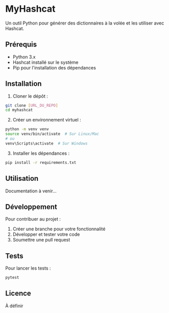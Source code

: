 # MyHashcat

Un outil Python pour générer des dictionnaires à la volée et les utiliser avec Hashcat.

## Prérequis

- Python 3.x
- Hashcat installé sur le système
- Pip pour l'installation des dépendances

## Installation

1. Cloner le dépôt :
```bash
git clone [URL_DU_REPO]
cd myhashcat
```

2. Créer un environnement virtuel :
```bash
python -m venv venv
source venv/bin/activate  # Sur Linux/Mac
# ou
venv\Scripts\activate  # Sur Windows
```

3. Installer les dépendances :
```bash
pip install -r requirements.txt
```

## Utilisation

Documentation à venir...

## Développement

Pour contribuer au projet :

1. Créer une branche pour votre fonctionnalité
2. Développer et tester votre code
3. Soumettre une pull request

## Tests

Pour lancer les tests :
```bash
pytest
```

## Licence

À définir 